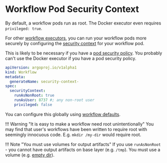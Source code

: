 # Workflow Pod Security Context

By default, a workflow pods run as root. The Docker executor even requires `privileged: true`.

For other [workflow executors](workflow-executors.md), you can run your workflow pods more securely by configuring the [security context](https://kubernetes.io/docs/tasks/configure-pod-container/security-context/) for your workflow pod.

This is likely to be necessary if you have a [pod security policy](https://kubernetes.io/docs/concepts/policy/pod-security-policy/). You probably can't use the Docker executor if you have a pod security policy.

```yaml
apiVersion: argoproj.io/v1alpha1
kind: Workflow
metadata:
  generateName: security-context-
spec:
  securityContext:
    runAsNonRoot: true
    runAsUser: 8737 #; any non-root user
    privileged: false
```

You can configure this globally using [workflow defaults](default-workflow-specs.md).

!!! Warning "It is easy to make a workflow need root unintentionally"
    You may find that user's workflows have been written to require root with seemingly innocuous code. E.g. `mkdir /my-dir` would require root.

!!! Note "You must use volumes for output artifacts"
    If you use `runAsNonRoot` - you cannot have output artifacts on base layer (e.g. `/tmp`). You must use a volume (e.g. [empty dir](empty-dir.md)).
